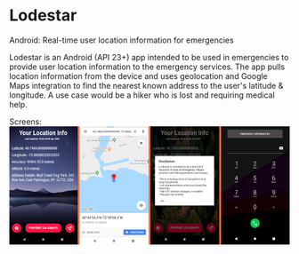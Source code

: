 # Lodestar
Android: Real-time user location information for emergencies

Lodestar is an Android (API 23+) app intended to be used in emergencies to provide user location information to the emergency services. The app pulls location information from the device and uses geolocation and Google Maps integration to find the nearest known address to the user's latitude & longitude. A use case would be a hiker who is lost and requiring medical help.

Screens:  
![alt text](https://raw.githubusercontent.com/ow-ro/Lodestar/master/resources/lodestar_screens.png "Logo Title Text 1")
